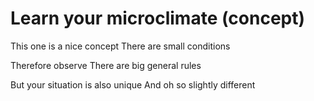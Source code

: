 # Learn your microclimate (concept)

This one is a nice concept
There are small conditions

Therefore observe
There are big general rules

But your situation is also unique
And oh so slightly different